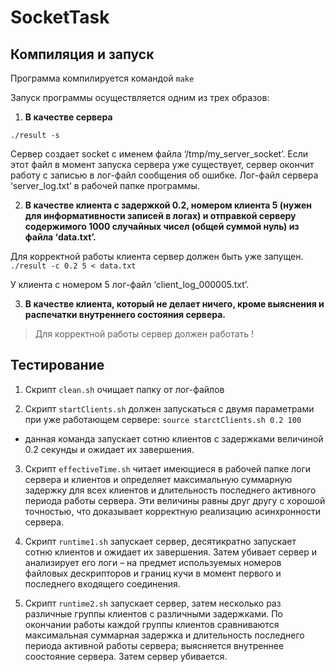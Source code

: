 # SocketTask

## Компиляция и запуск

Программа компилируется командой `make`

Запуск программы осуществляется одним из трех образов:

1) **В качестве сервера**

`./result -s`

Сервер создает socket с именем файла ‘/tmp/my_server_socket’. Если этот файл в момент запуска сервера уже существует, сервер окончит работу с записью в лог-файл сообщения об ошибке. Лог-файл сервера ‘server_log.txt’ в рабочей папке программы.

2) **В качестве клиента с задержкой 0.2, номером клиента 5 (нужен для информативности записей в логах) и отправкой серверу содержимого 1000 случайных чисел (общей суммой нуль) из файла ‘data.txt’.** 

Для корректной работы клиента сервер должен быть уже запущен.
`./result -c 0.2 5 < data.txt`

У клиента с номером 5 лог-файл ‘client_log_000005.txt’.

3) **В качестве клиента, который не делает ничего, кроме выяснения и распечатки внутреннего состояния сервера.** 

> Для корректной работы сервер должен работать !

## Тестирование

1) Скрипт `clean.sh` очищает папку от лог-файлов

2) Скрипт `startClients.sh` должен запускаться с двумя параметрами при уже работающем сервере:
`source starctClients.sh 0.2 100`
- данная команда запускает сотню клиентов с задержками величиной 0.2 секунды и ожидает их завершения.

3) Скрипт `effectiveTime.sh` читает имеющиеся в рабочей папке логи сервера и клиентов и определяет максимальную суммарную задержку для всех клиентов и длительность последнего активного периода работы сервера. Эти величины равны друг другу с хорошой точностью, что доказывает корректную реализацию асинхронности сервера.

4) Скрипт `runtime1.sh` запускает сервер, десятикратно запускает сотню клиентов и ожидает их завершения. Затем убивает сервер и анализирует его логи – на предмет используемых номеров файловых дескрипторов и границ кучи в момент первого и последнего входящего соединения. 

5) Скрипт `runtime2.sh` запускает сервер, затем несколько раз различные группы клиентов с различными задержками. По окончании работы каждой группы клиентов сравниваются максимальная суммарная задержка и длительность последнего периода активной работы сервера; выясняется внутреннее соостояние сервера. Затем сервер убивается.

